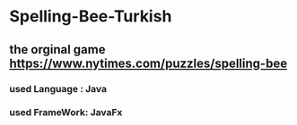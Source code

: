 # Spelling-Bee-Turkish
## the orginal game https://www.nytimes.com/puzzles/spelling-bee
### used Language : Java
### used FrameWork: JavaFx
